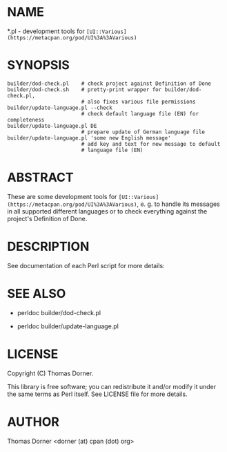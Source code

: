 # NAME

*.pl - development tools for `[UI::Various](https://metacpan.org/pod/UI%3A%3AVarious)`

# SYNOPSIS

    builder/dod-check.pl    # check project against Definition of Done
    builder/dod-check.sh    # pretty-print wrapper for builder/dod-check.pl,
                            # also fixes various file permissions
	builder/update-language.pl --check
	                        # check default language file (EN) for completeness
	builder/update-language.pl DE
                            # prepare update of German language file
	builder/update-language.pl 'some new English message'
                            # add key and text for new message to default
                            # language file (EN)

# ABSTRACT

These are some development tools for `[UI::Various](https://metacpan.org/pod/UI%3A%3AVarious)`,
e. g. to handle its messages in all supported different languages or to
check everything against the project's Definition of Done.

# DESCRIPTION

See documentation of each Perl script for more details:

# SEE ALSO

- perldoc builder/dod-check.pl

- perldoc builder/update-language.pl

# LICENSE

Copyright (C) Thomas Dorner.

This library is free software; you can redistribute it and/or modify it
under the same terms as Perl itself.  See LICENSE file for more details.

# AUTHOR

Thomas Dorner <dorner (at) cpan (dot) org>
